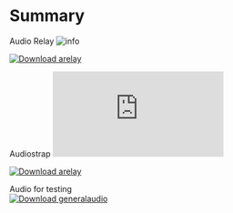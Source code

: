 # Summary
Audio Relay ![info](https://github.com/scripting-drafts/Dev-Toolkit/tree/main/Audio/Peripherals/Wiretapping)    
  
[![Download arelay](https://a.fsdn.com/con/app/sf-download-button)](https://sourceforge.net/projects/arelay/files/arelay.img/download)  

Audiostrap ![info](https://github.com/scripting-drafts/Dev-Toolkit/blob/main/Audio/Peripherals/OSC%20Messaging/audiostrap%20schematics%20pg2.pdf)  

[![Download arelay](https://a.fsdn.com/con/app/sf-download-button)](https://sourceforge.net/projects/audiostrap/files/Audiostrap.dmg/download)  
  
Audio for testing  
[![Download generalaudio](https://a.fsdn.com/con/app/sf-download-button)](https://sourceforge.net/projects/generalaudio.arelay.p/files/AudioForTesting/download)  
 
